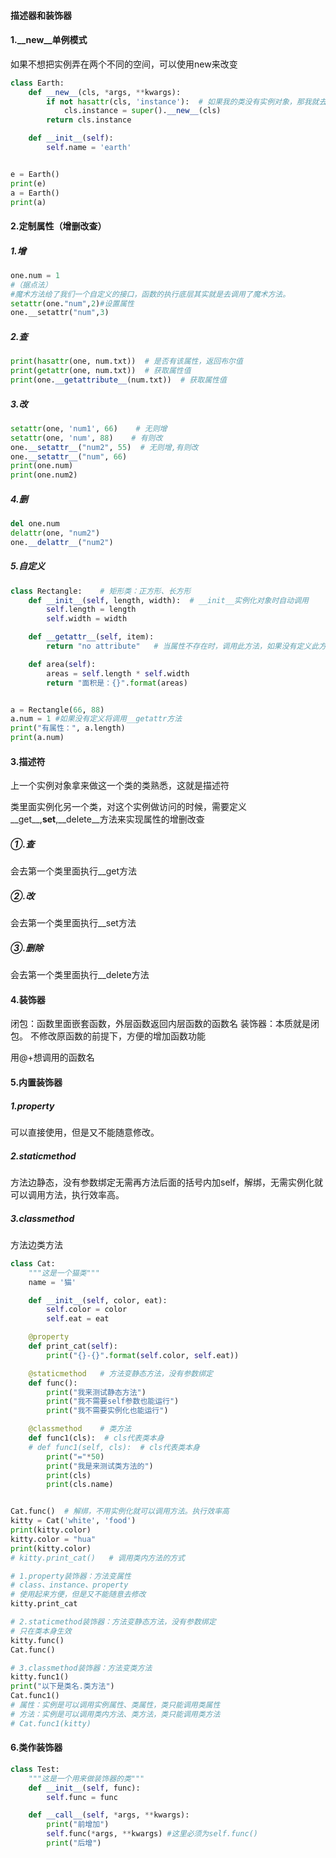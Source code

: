 #### 描述器和装饰器

#### 1.__new__单例模式

如果不想把实例弄在两个不同的空间，可以使用new来改变

```python
class Earth:
    def __new__(cls, *args, **kwargs):
        if not hasattr(cls, 'instance'):  # 如果我的类没有实例对象，那我就去new一个实例对象
            cls.instance = super().__new__(cls)
        return cls.instance

    def __init__(self):
        self.name = 'earth'


e = Earth()
print(e)
a = Earth()
print(a)
```

#### 2.定制属性（增删改查）

##### 1.增

```python
one.num = 1
#（据点法）
#魔术方法给了我们一个自定义的接口，函数的执行底层其实就是去调用了魔术方法。
setattr(one."num",2)#设置属性
one.__setattr("num",3)
```

##### 2.查

```python
print(hasattr(one, num.txt))  # 是否有该属性，返回布尔值
print(getattr(one, num.txt))  # 获取属性值
print(one.__getattribute__(num.txt))  # 获取属性值
```

##### 3.改

```python
setattr(one, 'num1', 66)    # 无则增
setattr(one, 'num', 88)    # 有则改
one.__setattr__("num2", 55)  # 无则增,有则改
one.__setattr__("num", 66)
print(one.num)
print(one.num2)
```

##### 4.删

```python
del one.num
delattr(one, "num2")
one.__delattr__("num2")
```

##### 5.自定义

```python
class Rectangle:    # 矩形类：正方形、长方形
    def __init__(self, length, width):  # __init__实例化对象时自动调用
        self.length = length
        self.width = width

    def __getattr__(self, item):
        return "no attribute"   # 当属性不存在时，调用此方法，如果没有定义此方法报错

    def area(self):
        areas = self.length * self.width
        return "面积是：{}".format(areas)


a = Rectangle(66, 88)
a.num = 1 #如果没有定义将调用__getattr方法
print("有属性：", a.length)
print(a.num)
```

#### 3.描述符

上一个实例对象拿来做这一个类的类熟悉，这就是描述符

类里面实例化另一个类，对这个实例做访问的时候，需要定义__get__,__set__,__delete__方法来实现属性的增删改查

##### ①.查

会去第一个类里面执行__get方法

##### ②.改

会去第一个类里面执行__set方法

##### ③.删除

会去第一个类里面执行__delete方法

#### 4.装饰器

闭包：函数里面嵌套函数，外层函数返回内层函数的函数名
装饰器：本质就是闭包。
不修改原函数的前提下，方便的增加函数功能

用@+想调用的函数名

#### 5.内置装饰器

##### 1.property

可以直接使用，但是又不能随意修改。

##### 2.staticmethod

方法边静态，没有参数绑定无需再方法后面的括号内加self，解绑，无需实例化就可以调用方法，执行效率高。

##### 3.classmethod

方法边类方法

```python
class Cat:
    """这是一个猫类"""
    name = '猫'

    def __init__(self, color, eat):
        self.color = color
        self.eat = eat

    @property
    def print_cat(self):
        print("{}-{}".format(self.color, self.eat))

    @staticmethod   # 方法变静态方法，没有参数绑定
    def func():
        print("我来测试静态方法")
        print("我不需要self参数也能运行")
        print("我不需要实例化也能运行")

    @classmethod    # 类方法
    def func1(cls):  # cls代表类本身
    # def func1(self, cls):  # cls代表类本身
        print("="*50)
        print("我是来测试类方法的")
        print(cls)
        print(cls.name)


Cat.func()  # 解绑，不用实例化就可以调用方法。执行效率高
kitty = Cat('white', 'food')
print(kitty.color)
kitty.color = "hua"
print(kitty.color)
# kitty.print_cat()   # 调用类内方法的方式

# 1.property装饰器：方法变属性
# class、instance、property
# 使用起来方便，但是又不能随意去修改
kitty.print_cat

# 2.staticmethod装饰器：方法变静态方法，没有参数绑定
# 只在类本身生效
kitty.func()
Cat.func()

# 3.classmethod装饰器：方法变类方法
kitty.func1()
print("以下是类名.类方法")
Cat.func1()
# 属性：实例是可以调用实例属性、类属性，类只能调用类属性
# 方法：实例是可以调用类内方法、类方法，类只能调用类方法
# Cat.func1(kitty)
```

#### 6.类作装饰器

```python
class Test:
    """这是一个用来做装饰器的类"""
    def __init__(self, func):
        self.func = func

    def __call__(self, *args, **kwargs):
        print("前增加")
        self.func(*args, **kwargs) #这里必须为self.func()
        print("后增")
```









